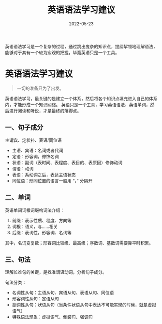 ﻿---
title: 英语语法学习建议
date: 2022-05-23
categories:
   - 语言学习
   - 英语语法
tags: 
   - 英语
   - 语法
   - 建议 
---

英语语法学习是一个复杂的过程，通过跳出庞杂的知识点，提纲挈领地理解语法，能够对于其有一个较为宏观的把握，毕竟英语只是一个工具。
<!-- more -->

# 英语语法学习建议

> 一切的准备只为了出发。

英语语法学习，最关键的是建立一个体系，然后将各个知识点填充进入自己的体系内，才能形成一个知识网络。
英语只是一个工具，学习英语语法、英语单词，然后进行阅读和听说，才是最终的落脚点。

## 一、句子成分

主谓宾、定状补、表语/同位语

- 主语、宾语：名词或者代词
- 定语：形容词，修饰名词
- 状语：副词（表时间、表程度、表目的、表原因）修饰动词
- 谓语：动词
- 表语：系动词之后，表达主语状态
- 同位语：形同位置的语言一般用 “，” 分隔开

## 二、单词

英语单词词根词缀构词法介绍：

1. 前缀：表示性质、程度、方向等
2. 词根：语义，与……相关
3. 后缀：表词性，形容词、名词等

其中，名词变复数；形容词比较级、最高级；序数词、基数词需要靠平时积累。

## 三、句法

理解长难句的关键，是找准谓语动词，分析句子成分。

句法分类：

- 名词性从句：主语从句、宾语从句、表语从句、同位语
- 形容词性从句：定语从句
- 副词性从句：状语从句（当条件状语从句中表达不可能实现的时候，就是虚拟语气）
- 特殊语法现象：虚拟语气、倒装句、强调句
